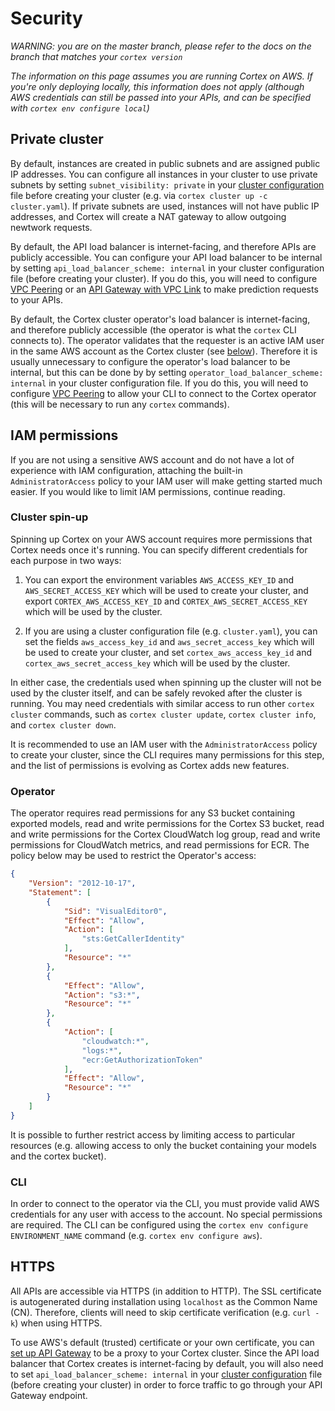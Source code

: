 # Security

_WARNING: you are on the master branch, please refer to the docs on the branch that matches your `cortex version`_

_The information on this page assumes you are running Cortex on AWS. If you're only deploying locally, this information does not apply (although AWS credentials can still be passed into your APIs, and can be specified with `cortex env configure local`)_

## Private cluster

By default, instances are created in public subnets and are assigned public IP addresses. You can configure all instances in your cluster to use private subnets by setting `subnet_visibility: private` in your [cluster configuration](config.md) file before creating your cluster (e.g. via `cortex cluster up -c cluster.yaml`). If private subnets are used, instances will not have public IP addresses, and Cortex will create a NAT gateway to allow outgoing newtwork requests.

By default, the API load balancer is internet-facing, and therefore APIs are publicly accessible. You can configure your API load balancer to be internal by setting `api_load_balancer_scheme: internal` in your cluster configuration file (before creating your cluster). If you do this, you will need to configure [VPC Peering](../guides/vpc-peering.md) or an [API Gateway with VPC Link](../guides/api-gateway.md) to make prediction requests to your APIs.

By default, the Cortex cluster operator's load balancer is internet-facing, and therefore publicly accessible (the operator is what the `cortex` CLI connects to). The operator validates that the requester is an active IAM user in the same AWS account as the Cortex cluster (see [below](#cli)). Therefore it is usually unnecessary to configure the operator's load balancer to be internal, but this can be done by by setting `operator_load_balancer_scheme: internal` in your cluster configuration file. If you do this, you will need to configure [VPC Peering](../guides/vpc-peering.md) to allow your CLI to connect to the Cortex operator (this will be necessary to run any `cortex` commands).

## IAM permissions

If you are not using a sensitive AWS account and do not have a lot of experience with IAM configuration, attaching the built-in `AdministratorAccess` policy to your IAM user will make getting started much easier. If you would like to limit IAM permissions, continue reading.

### Cluster spin-up

Spinning up Cortex on your AWS account requires more permissions that Cortex needs once it's running. You can specify different credentials for each purpose in two ways:

1. You can export the environment variables `AWS_ACCESS_KEY_ID` and `AWS_SECRET_ACCESS_KEY` which will be used to create your cluster, and export `CORTEX_AWS_ACCESS_KEY_ID` and `CORTEX_AWS_SECRET_ACCESS_KEY` which will be used by the cluster.

2. If you are using a cluster configuration file (e.g. `cluster.yaml`), you can set the fields `aws_access_key_id` and `aws_secret_access_key` which will be used to create your cluster, and set `cortex_aws_access_key_id` and `cortex_aws_secret_access_key` which will be used by the cluster.

In either case, the credentials used when spinning up the cluster will not be used by the cluster itself, and can be safely revoked after the cluster is running. You may need credentials with similar access to run other `cortex cluster` commands, such as `cortex cluster update`, `cortex cluster info`, and `cortex cluster down`.

It is recommended to use an IAM user with the `AdministratorAccess` policy to create your cluster, since the CLI requires many permissions for this step, and the list of permissions is evolving as Cortex adds new features.

### Operator

The operator requires read permissions for any S3 bucket containing exported models, read and write permissions for the Cortex S3 bucket, read and write permissions for the Cortex CloudWatch log group, read and write permissions for CloudWatch metrics, and read permissions for ECR. The policy below may be used to restrict the Operator's access:

```json
{
    "Version": "2012-10-17",
    "Statement": [
        {
            "Sid": "VisualEditor0",
            "Effect": "Allow",
            "Action": [
                "sts:GetCallerIdentity"
            ],
            "Resource": "*"
        },
        {
            "Effect": "Allow",
            "Action": "s3:*",
            "Resource": "*"
        },
        {
            "Action": [
                "cloudwatch:*",
                "logs:*",
                "ecr:GetAuthorizationToken"
            ],
            "Effect": "Allow",
            "Resource": "*"
        }
    ]
}
```

It is possible to further restrict access by limiting access to particular resources (e.g. allowing access to only the bucket containing your models and the cortex bucket).

### CLI

In order to connect to the operator via the CLI, you must provide valid AWS credentials for any user with access to the account. No special permissions are required. The CLI can be configured using the `cortex env configure ENVIRONMENT_NAME` command (e.g. `cortex env configure aws`).

## HTTPS

All APIs are accessible via HTTPS (in addition to HTTP). The SSL certificate is autogenerated during installation using `localhost` as the Common Name (CN). Therefore, clients will need to skip certificate verification (e.g. `curl -k`) when using HTTPS.

To use AWS's default (trusted) certificate or your own certificate, you can [set up API Gateway](../guides/api-gateway.md) to be a proxy to your Cortex cluster. Since the API load balancer that Cortex creates is internet-facing by default, you will also need to set `api_load_balancer_scheme: internal` in your [cluster configuration](config.md) file (before creating your cluster) in order to force traffic to go through your API Gateway endpoint.
